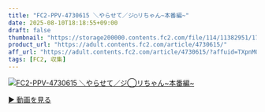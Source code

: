 ```yaml
---
title: "FC2-PPV-4730615 ＼やらせて／ジ◯リちゃん~本番編~"
date: 2025-08-10T18:18:55+09:00
draft: false
thumbnail: "https://storage200000.contents.fc2.com/file/114/11382951/1753013660.89.jpg"
product_url: "https://adult.contents.fc2.com/article/4730615/"
aff_url: "https://adult.contents.fc2.com/article/4730615/?affuid=TXpnM01qYzFNalk9"
tags: [FC2, 収集]
---
```

[![FC2-PPV-4730615 ＼やらせて／ジ◯リちゃん~本番編~](https://storage200000.contents.fc2.com/file/114/11382951/1753013660.89.jpg)](https://adult.contents.fc2.com/article/4730615/?affuid=TXpnM01qYzFNalk9)

[▶︎ 動画を見る](https://adult.contents.fc2.com/article/4730615/?affuid=TXpnM01qYzFNalk9)

